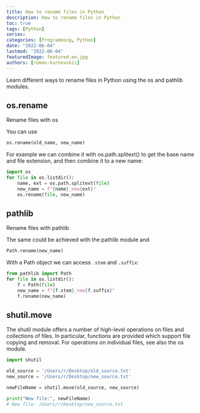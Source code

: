 ```yaml
---
title: How to rename files in Python
description: How to rename files in Python
toc: true
tags: [Python]
series:
categories: [Programming, Python]
date: "2022-06-04"
lastmod: "2022-06-04"
featuredImage: featured.en.jpg
authors: [roman-kurnovskii]
---
```


Learn different ways to rename files in Python using the os and pathlib modules.

## os.rename

Rename files with os

You can use

```python
os.rename(old_name, new_name)
```

For example we can combine it with os.path.splitext() to get the base name and file extension, and then combine it to a new name:

```python
import os
for file in os.listdir():
    name, ext = os.path.splitext(file)
    new_name = f"{name}_new{ext}"
    os.rename(file, new_name)
```

## pathlib

Rename files with pathlib

The same could be achieved with the pathlib module and

```python
Path.rename(new_name)
```

With a Path object we can access `.stem` and `.suffix`:

```python
from pathlib import Path
for file in os.listdir():
    f = Path(file)
    new_name = f"{f.stem}_new{f.suffix}"
    f.rename(new_name)
```

## shutil.move

The shutil module offers a number of high-level operations on files and collections of files. In particular, functions are provided which support file copying and removal. For operations on individual files, see also the os module.

```python
import shutil

old_source = '/Users/r/Desktop/old_source.txt'
new_source = '/Users/r/Desktop/new_source.txt'

newFileName = shutil.move(old_source, new_source)

print("New file:", newFileName)
# New file: /Users/r/Desktop/new_source.txt
```